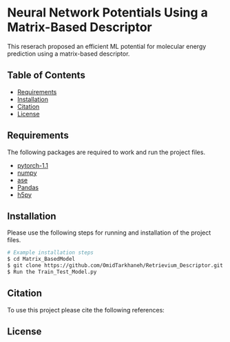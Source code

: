# Neural Network Potentials Using a Matrix-Based Descriptor

This reserach proposed an efficient ML potential for molecular energy prediction using  a matrix-based descriptor.

## Table of Contents

- [Requirements](#Requirements)
- [Installation](#installation)
- [Citation](#Citation)
- [License](#license)


## Requirements

The following packages are required to work and run the project files.

- [pytorch-1.1](#pytorch-1.1)
- [numpy](#numpy)
- [ase](#ase)
- [Pandas](#Pandas)
- [h5py](#h5py)


## Installation

Please use the following steps for running and installation of the project files.

```bash
# Example installation steps
$ cd Matrix_BasedModel
$ git clone https://github.com/OmidTarkhaneh/Retrievium_Descriptor.git
$ Run the Train_Test_Model.py
```

## Citation
To use this project please cite the following references:

## License

